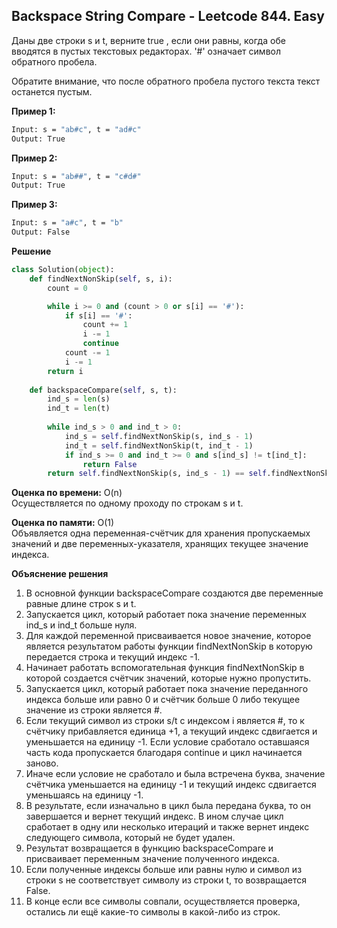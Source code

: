 ## Backspace String Compare - Leetcode 844. Easy

Даны две строки s и t, верните true , если они равны, когда обе вводятся в пустых текстовых редакторах. '#' означает символ обратного пробела.

Обратите внимание, что после обратного пробела пустого текста текст останется пустым.

**Пример 1:**
```bash
Input: s = "ab#c", t = "ad#c"
Output: True
```
**Пример 2:**
```bash
Input: s = "ab##", t = "c#d#"
Output: True
```
**Пример 3:**
```bash
Input: s = "a#c", t = "b"
Output: False
```


**Решение**
```python
class Solution(object):
    def findNextNonSkip(self, s, i):
        count = 0

        while i >= 0 and (count > 0 or s[i] == '#'):
            if s[i] == '#':
                count += 1
                i -= 1
                continue
            count -= 1
            i -= 1
        return i
    
    def backspaceCompare(self, s, t):
        ind_s = len(s)
        ind_t = len(t)
        
        while ind_s > 0 and ind_t > 0:
            ind_s = self.findNextNonSkip(s, ind_s - 1)
            ind_t = self.findNextNonSkip(t, ind_t - 1)
            if ind_s >= 0 and ind_t >= 0 and s[ind_s] != t[ind_t]:
                return False
        return self.findNextNonSkip(s, ind_s - 1) == self.findNextNonSkip(t, ind_t - 1)
```

**Оценка по времени:** O(n)  
Осуществляется по одному проходу по строкам s и t.

**Оценка по памяти:** O(1)  
Объявляется одна переменная-счётчик для хранения пропускаемых значений и две переменных-указателя, хранящих текущее значение индекса.

**Объяснение решения**  
1. В основной функции backspaceCompare создаются две переменные равные длине строк s и t.
2. Запускается цикл, который работает пока значение переменных ind_s и ind_t больше нуля. 
3. Для каждой переменной присваивается новое значение, которое является результатом работы функции findNextNonSkip в которую передается строка и текущий индекс -1.
4. Начинает работать вспомогательная функция findNextNonSkip в которой создается счётчик значений, которые нужно пропустить.
5. Запускается цикл, который работает пока значение переданного индекса больше или равно 0 и счётчик больше 0 либо текущее значение из строки является #.
6. Если текущий символ из строки s/t с индексом i является #, то к счётчику прибавляется единица +1, а текущий индекс сдвигается и уменьшается на единицу -1. Если условие сработало оставшаяся часть кода пропускается благодаря continue и цикл начинается заново. 
7. Иначе если условие не сработало и была встречена буква, значение счётчика уменьшается на единицу -1 и текущий индекс сдвигается уменьшаясь на единицу -1.
8. В результате, если изначально в цикл была передана буква, то он завершается и вернет текущий индекс. В ином случае цикл сработает в одну или несколько итераций и также вернет индекс следующего символа, который не будет удален.
9. Результат возвращается в функцию backspaceCompare и присваивает переменным значение полученного индекса.
10. Если полученные индексы больше или равны нулю и символ из строки s не соответствует символу из строки t, то возвращается False.
11. В конце если все символы совпали, осуществляется проверка, остались ли ещё какие-то символы в какой-либо из строк.
